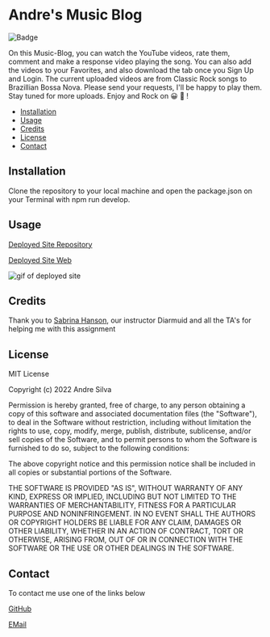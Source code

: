 
# Andre's Music Blog


![Badge](https://img.shields.io/badge/AndreGitHub-MIT-green.svg)

On this Music-Blog, you can watch the YouTube videos, rate them, comment and make a response video playing the song. You can also add the videos to your Favorites, and also download the tab once you Sign Up and Login. The current uploaded videos are from Classic Rock songs to Brazillian Bossa Nova. Please send your requests, I'll be happy to play them. Stay tuned for more uploads. Enjoy and Rock on 😀 🎸 !



- [Installation](#installation)
- [Usage](#usage)
- [Credits](#credits)
- [License](#license)
- [Contact](#contact)

## Installation

Clone the repository to your local machine and open the package.json on your Terminal with npm run develop.

## Usage

[Deployed Site Repository](https://github.com/andresilva8624/andres-music-blog)

[Deployed Site Web](https://andresilva8624.github.io/andres-music-blog)

![gif of deployed site](/client/src/images/blog.gif)



## Credits

Thank you to [Sabrina Hanson](https://www.github.com/sabhanson), our instructor Diarmuid and all the TA's for helping me with this assignment

## License

MIT License

Copyright (c) 2022 Andre Silva

Permission is hereby granted, free of charge, to any person obtaining a copy
of this software and associated documentation files (the "Software"), to deal
in the Software without restriction, including without limitation the rights
to use, copy, modify, merge, publish, distribute, sublicense, and/or sell
copies of the Software, and to permit persons to whom the Software is
furnished to do so, subject to the following conditions:

The above copyright notice and this permission notice shall be included in all
copies or substantial portions of the Software.

THE SOFTWARE IS PROVIDED "AS IS", WITHOUT WARRANTY OF ANY KIND, EXPRESS OR
IMPLIED, INCLUDING BUT NOT LIMITED TO THE WARRANTIES OF MERCHANTABILITY,
FITNESS FOR A PARTICULAR PURPOSE AND NONINFRINGEMENT. IN NO EVENT SHALL THE
AUTHORS OR COPYRIGHT HOLDERS BE LIABLE FOR ANY CLAIM, DAMAGES OR OTHER
LIABILITY, WHETHER IN AN ACTION OF CONTRACT, TORT OR OTHERWISE, ARISING FROM,
OUT OF OR IN CONNECTION WITH THE SOFTWARE OR THE USE OR OTHER DEALINGS IN THE
SOFTWARE.

## Contact

To contact me use one of the links below

[GitHub](https://www.github.com/andresilva8624)

[EMail](mailto:andresilva8624@gmail.com)
